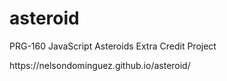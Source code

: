 # asteroid
PRG-160 JavaScript Asteroids Extra Credit Project
<p> https://nelsondominguez.github.io/asteroid/</p>
